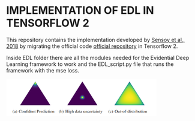 # IMPLEMENTATION OF EDL IN TENSORFLOW 2 #

This repository contains the implementation developed by [Sensoy et al., 2018](https://arxiv.org/abs/1806.01768)
by migrating the official code [official repository](https://muratsensoy.github.io/uncertainty.html) in Tensorflow 2.

Inside EDL folder there are all the modules needed for the Evidential Deep Learning framework to work and the EDL_script.py
file that runs the framework with the mse loss.

<img src="dirichlet-distributions.png" width="400" height="100">

